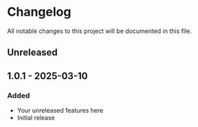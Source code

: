 # Changelog
All notable changes to this project will be documented in this file.

## Unreleased

## 1.0.1 - 2025-03-10
### Added
- Your unreleased features here
- Initial release
